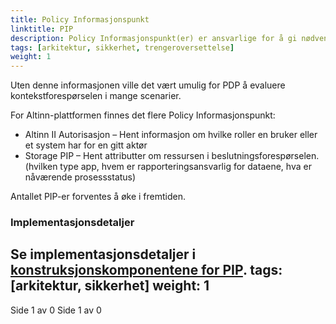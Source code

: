 ```yaml
---
title: Policy Informasjonspunkt
linktitle: PIP
description: Policy Informasjonspunkt(er) er ansvarlige for å gi nødvendig informasjon til konteksthåndtereren slik at den kan berike kontekstforespørselen.
tags: [arkitektur, sikkerhet, trengeroversettelse]
weight: 1
---
```


Uten denne informasjonen ville det vært umulig for PDP å evaluere kontekstforespørselen i mange scenarier.

For Altinn-plattformen finnes det flere Policy Informasjonspunkt:

- Altinn II Autorisasjon – Hent informasjon om hvilke roller en bruker eller et system har for en gitt aktør
- Storage PIP – Hent attributter om ressursen i beslutningsforespørselen. (hvilken type app, hvem er rapporteringsansvarlig for dataene, hva er nåværende prosessstatus)

Antallet PIP-er forventes å øke i fremtiden.

### Implementasjonsdetaljer

Se implementasjonsdetaljer i [konstruksjonskomponentene for PIP](/nb/authorization/reference/architecture/accesscontrol/#policy-information-point---roles).
tags: [arkitektur, sikkerhet]
weight: 1
---
Side 1 av 0
Side 1 av 0
